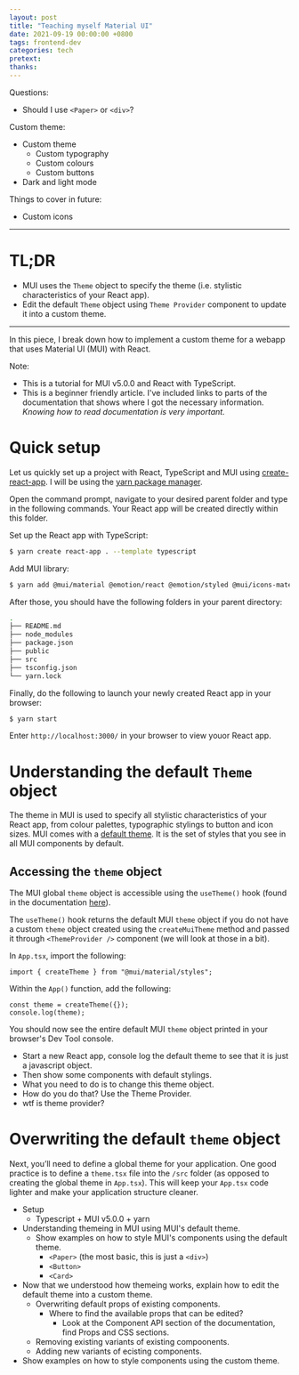 ```yaml
---
layout: post
title: "Teaching myself Material UI"
date: 2021-09-19 00:00:00 +0800
tags: frontend-dev
categories: tech
pretext:
thanks:
---
```


Questions:

- Should I use `<Paper>` or `<div>`?

Custom theme:

- Custom theme
  - Custom typography
  - Custom colours
  - Custom buttons
- Dark and light mode

Things to cover in future:

- Custom icons

---

# TL;DR

- MUI uses the `Theme` object to specify the theme (i.e. stylistic characteristics of your React app).
- Edit the default `Theme` object using `Theme Provider` component to update it into a custom theme.

---

In this piece, I break down how to implement a custom theme for a webapp that uses Material UI (MUI) with React.

Note:

- This is a tutorial for MUI v5.0.0 and React with TypeScript.
- This is a beginner friendly article. I've included links to parts of the documentation that shows where I got the necessary information. _Knowing how to read documentation is very important._

# Quick setup

Let us quickly set up a project with React, TypeScript and MUI using [create-react-app](https://create-react-app.dev/). I will be using the [yarn package manager](https://yarnpkg.com/).

Open the command prompt, navigate to your desired parent folder and type in the following commands. Your React app will be created directly within this folder.

Set up the React app with TypeScript:

```zsh
$ yarn create react-app . --template typescript
```

Add MUI library:

```zsh
$ yarn add @mui/material @emotion/react @emotion/styled @mui/icons-material @mui/styles
```

After those, you should have the following folders in your parent directory:

```zsh
.
├── README.md
├── node_modules
├── package.json
├── public
├── src
├── tsconfig.json
└── yarn.lock
```

Finally, do the following to launch your newly created React app in your browser:

```zsh
$ yarn start
```

Enter `http://localhost:3000/` in your browser to view youor React app.

# Understanding the default `Theme` object

The theme in MUI is used to specify all stylistic characteristics of your React app, from colour palettes, typographic stylings to button and icon sizes. MUI comes with a [default theme](https://mui.com/customization/default-theme/). It is the set of styles that you see in all MUI components by default.

## Accessing the `theme` object

The MUI global `theme` object is accessible using the `useTheme()` hook (found in the documentation [here](https://mui.com/styles/api/#usetheme-theme)).

The `useTheme()` hook returns the default MUI `theme` object if you do not have a custom `theme` object created using the `createMuiTheme` method and passed it through `<ThemeProvider />` component (we will look at those in a bit).

In `App.tsx`, import the following:

```tsx
import { createTheme } from "@mui/material/styles";
```

Within the `App()` function, add the following:

```tsx
const theme = createTheme({});
console.log(theme);
```

You should now see the entire default MUI `theme` object printed in your browser's Dev Tool console.

- Start a new React app, console log the default theme to see that it is just a javascript object.
- Then show some components with default stylings.
- What you need to do is to change this theme object.
- How do you do that? Use the Theme Provider.
- wtf is theme provider?

# Overwriting the default `theme` object

Next, you’ll need to define a global theme for your application.
One good practice is to define a `theme.tsx` file into the `/src` folder (as opposed to creating the global theme in `App.tsx`). This will keep your `App.tsx` code lighter and make your application structure cleaner.

- Setup
  - Typescript + MUI v5.0.0 + yarn
- Understanding themeing in MUI using MUI's default theme.
  - Show examples on how to style MUI's components using the default theme.
    - `<Paper>` (the most basic, this is just a `<div>`)
    - `<Button>`
    - `<Card>`
- Now that we understood how themeing works, explain how to edit the default theme into a custom theme.
  - Overwriting default props of existing components.
    - Where to find the available props that can be edited?
      - Look at the Component API section of the documentation, find Props and CSS sections.
  - Removing existing variants of existing compoonents.
  - Adding new variants of ecisting components.
- Show examples on how to style components using the custom theme.

